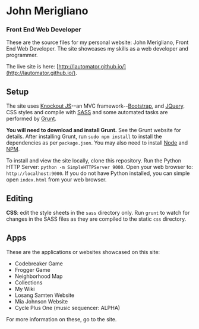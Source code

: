 # John Merigliano
### Front End Web Developer

These are the source files for my personal website: John Merigliano, Front End Web Developer. The site showcases my skills as a web developer and programmer.

The live site is here: [http://lautomator.github.io/](http://lautomator.github.io/).

## Setup
The site uses [Knockout JS](http://knockoutjs.com/documentation/introduction.html)--an MVC framework--[Bootstrap](http://getbootstrap.com/), and [JQuery](https://jquery.com/). CSS styles and compile with [SASS](http://sass-lang.com/) and some automated tasks are performed by [Grunt](http://gruntjs.com/).

**You will need to download and install Grunt.** See the Grunt website for details. After installing Grunt, run `sudo npm install` to install the dependencies as per `package.json`. You may also need to install [Node](https://nodejs.org/en/) and [NPM](https://www.npmjs.com/).

To install and view the site locally, clone this repository. Run the Python HTTP Server: `python -m SimpleHTTPServer 9000`. Open your web browser to: `http://localhost:9000`. If you do not have Python installed, you can simple open `index.html` from your web browser.

## Editing
**CSS**: edit the style sheets in the `sass` directory only. Run `grunt` to watch for changes in the SASS files as they are compiled to the static `css` directory.

## Apps
These are the applications or websites showcased on this site:
* Codebreaker Game
* Frogger Game
* Neighborhood Map
* Collections
* My Wiki
* Losang Samten Website
* Mia Johnson Website
* Cycle Plus One (music sequencer: ALPHA)

For more information on these, go to the site.